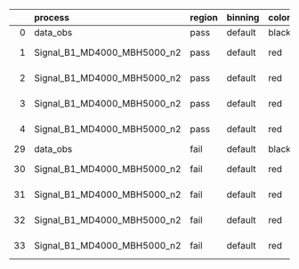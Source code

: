 |    | process                     | region   | binning   | color   | process_type   |   scale | variation   | source_filename                                                      | source_histname    | alias                       | title     |   combine_idx |     lnN |   shapes | syst_type   | direction   | variation_alias   |
|---:|:----------------------------|:---------|:----------|:--------|:---------------|--------:|:------------|:---------------------------------------------------------------------|:-------------------|:----------------------------|:----------|--------------:|--------:|---------:|:------------|:------------|:------------------|
|  0 | data_obs                    | pass     | default   | black   | DATA           |       1 | nominal     | ./histograms_for_2DAlphabet_v15//BH_Data.root                        | hpass              | Data                        | Data      |           nan | nan     |      nan | nan         | nan         | nan               |
|  1 | Signal_B1_MD4000_MBH5000_n2 | pass     | default   | red     | SIGNAL         |       1 | lumi        | ./histograms_for_2DAlphabet_v15//BH_Signal_B1_MD4000_MBH5000_n2.root | hpass              | Signal_B1_MD4000_MBH5000_n2 | BH signal |           nan |   1.016 |      nan | lnN         | nan         | nan               |
|  2 | Signal_B1_MD4000_MBH5000_n2 | pass     | default   | red     | SIGNAL         |       1 | SVM         | ./histograms_for_2DAlphabet_v15//BH_Signal_B1_MD4000_MBH5000_n2.root | hpass_SVMsyst_up   | Signal_B1_MD4000_MBH5000_n2 | BH signal |           nan | nan     |        1 | shapes      | Up          | SVMsyst           |
|  3 | Signal_B1_MD4000_MBH5000_n2 | pass     | default   | red     | SIGNAL         |       1 | SVM         | ./histograms_for_2DAlphabet_v15//BH_Signal_B1_MD4000_MBH5000_n2.root | hpass_SVMsyst_down | Signal_B1_MD4000_MBH5000_n2 | BH signal |           nan | nan     |        1 | shapes      | Down        | SVMsyst           |
|  4 | Signal_B1_MD4000_MBH5000_n2 | pass     | default   | red     | SIGNAL         |       1 | nominal     | ./histograms_for_2DAlphabet_v15//BH_Signal_B1_MD4000_MBH5000_n2.root | hpass              | Signal_B1_MD4000_MBH5000_n2 | BH signal |           nan | nan     |      nan | nan         | nan         | nan               |
| 29 | data_obs                    | fail     | default   | black   | DATA           |       1 | nominal     | ./histograms_for_2DAlphabet_v15//BH_Data.root                        | hfail              | Data                        | Data      |           nan | nan     |      nan | nan         | nan         | nan               |
| 30 | Signal_B1_MD4000_MBH5000_n2 | fail     | default   | red     | SIGNAL         |       1 | lumi        | ./histograms_for_2DAlphabet_v15//BH_Signal_B1_MD4000_MBH5000_n2.root | hfail              | Signal_B1_MD4000_MBH5000_n2 | BH signal |           nan |   1.016 |      nan | lnN         | nan         | nan               |
| 31 | Signal_B1_MD4000_MBH5000_n2 | fail     | default   | red     | SIGNAL         |       1 | SVM         | ./histograms_for_2DAlphabet_v15//BH_Signal_B1_MD4000_MBH5000_n2.root | hfail_SVMsyst_up   | Signal_B1_MD4000_MBH5000_n2 | BH signal |           nan | nan     |        1 | shapes      | Up          | SVMsyst           |
| 32 | Signal_B1_MD4000_MBH5000_n2 | fail     | default   | red     | SIGNAL         |       1 | SVM         | ./histograms_for_2DAlphabet_v15//BH_Signal_B1_MD4000_MBH5000_n2.root | hfail_SVMsyst_down | Signal_B1_MD4000_MBH5000_n2 | BH signal |           nan | nan     |        1 | shapes      | Down        | SVMsyst           |
| 33 | Signal_B1_MD4000_MBH5000_n2 | fail     | default   | red     | SIGNAL         |       1 | nominal     | ./histograms_for_2DAlphabet_v15//BH_Signal_B1_MD4000_MBH5000_n2.root | hfail              | Signal_B1_MD4000_MBH5000_n2 | BH signal |           nan | nan     |      nan | nan         | nan         | nan               |